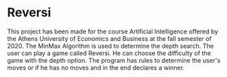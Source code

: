 # Reversi
This project has been made for the course Artificial Intelligence offered by the Athens University of Economics and Business at the fall semester of 2020.
The MinMax Algorithm is used to determine the depth search.
The user can play a game called Reversi. He can choose the difficulty of the game with the depth option. The program has rules to determine the user's moves or if he has no moves and in the end declares a winner.
